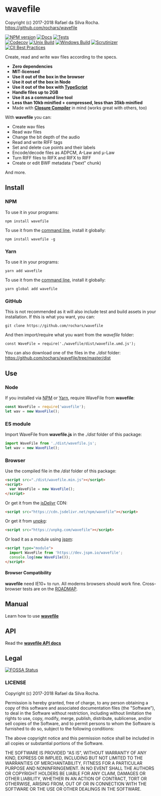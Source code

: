 # wavefile
Copyright (c) 2017-2018 Rafael da Silva Rocha.  
https://github.com/rochars/wavefile

[![NPM version](https://img.shields.io/npm/v/wavefile.svg?style=for-the-badge)](https://www.npmjs.com/package/wavefile) [![Docs](https://img.shields.io/badge/API-docs-blue.svg?style=for-the-badge)](https://rochars.github.io/wavefile/api/) [![Tests](https://img.shields.io/badge/tests-online-blue.svg?style=for-the-badge)](https://rawgit.com/rochars/wavefile/master/test/browser.html)  
[![Codecov](https://img.shields.io/codecov/c/github/rochars/wavefile.svg?style=flat-square)](https://codecov.io/gh/rochars/wavefile) [![Unix Build](https://img.shields.io/travis/rochars/wavefile.svg?style=flat-square)](https://travis-ci.org/rochars/wavefile) [![Windows Build](https://img.shields.io/appveyor/ci/rochars/wavefile.svg?style=flat-square&logo=appveyor)](https://ci.appveyor.com/project/rochars/wavefile) [![Scrutinizer](https://img.shields.io/scrutinizer/g/rochars/wavefile.svg?style=flat-square&logo=scrutinizer)](https://scrutinizer-ci.com/g/rochars/wavefile/) [![CII Best Practices](https://bestpractices.coreinfrastructure.org/projects/1880/badge)](https://bestpractices.coreinfrastructure.org/projects/1880)

Create, read and write wav files according to the specs.

- **Zero dependencies**
- **MIT-licensed**
- **Use it out of the box in the browser**
- **Use it out of the box in Node**
- **Use it out of the box with [TypeScript](https://www.typescriptlang.org/)**
- **Handle files up to 2GB**
- **Use it as a command line tool**
- **Less than 10kb minified + compressed, less than 35kb minified**
- Made with **[Closure Compiler](https://github.com/google/closure-compiler)** in mind (works great with others, too)

With **wavefile** you can:

- Create wav files
- Read wav files
- Change the bit depth of the audio
- Read and write RIFF tags
- Set and delete cue points and their labels
- Encode/decode files as ADPCM, A-Law and μ-Law
- Turn RIFF files to RIFX and RIFX to RIFF
- Create or edit BWF metadata ("bext" chunk)

And more.

## Install

### NPM
To use it in your programs:
```
npm install wavefile
```

To use it from the [command line](https://github.com/rochars/wavefile/blob/master/docs/README.md#cli-usage), install it globally:
```
npm install wavefile -g
```

### Yarn
To use it in your programs:
```
yarn add wavefile
```

To use it from the [command line](https://github.com/rochars/wavefile/blob/master/docs/README.md#cli-usage), install it globally:
```
yarn global add wavefile
```

### GitHub
This is not recommended as it will also include test and build assets in your installation. If this is what you want, you can:
```
git clone https://github.com/rochars/wavefile
```

And then import/require what you want from the *wavefile* folder:
```
const WaveFile = require('./wavefile/dist/wavefile.umd.js');
```

You can also download one of the files in the *./dist* folder:  
https://github.com/rochars/wavefile/tree/master/dist

## Use

### Node
If you installed via [NPM](https://www.npmjs.com/) or [Yarn](https://yarnpkg.com), require WaveFile from **wavefile**:
```javascript
const WaveFile = require('wavefile');
let wav = new WaveFile();
```

### ES module
Import WaveFile from **wavefile.js** in the *./dist* folder of this package:
```javascript
import WaveFile from './dist/wavefile.js';
let wav = new WaveFile();
```

### Browser
Use the compiled file in the */dist* folder of this package:
```html
<script src="./dist/wavefile.min.js"></script>
<script>
  var WaveFile = new WaveFile();
</script>
```

Or get it from the [jsDelivr](https://cdn.jsdelivr.net/npm/wavefile) CDN:
```html
<script src="https://cdn.jsdelivr.net/npm/wavefile"></script>
```

Or get it from [unpkg](https://unpkg.com/wavefile):
```html
<script src="https://unpkg.com/wavefile"></script>
```

Or load it as a module using [jspm](https://jspm.io):
```html
<script type="module">
  import WaveFile from 'https://dev.jspm.io/wavefile';
  console.log(new WaveFile());
</script>
```

#### Browser Compatibility
**wavefile** need IE10+ to run. All moderns browsers should work fine. Cross-browser tests are on the [ROADMAP](https://github.com/rochars/wavefile/blob/master/docs/ROADMAP.md).

## Manual
Learn how to use **[wavefile](https://github.com/rochars/wavefile/blob/master/docs/README.md)**

## API
Read the **[wavefile API docs](https://rochars.github.io/wavefile/api/)**

## Legal
[![FOSSA Status](https://app.fossa.io/api/projects/git%2Bgithub.com%2Frochars%2Fwavefile.svg?type=large)](https://app.fossa.io/projects/git%2Bgithub.com%2Frochars%2Fwavefile?ref=badge_large)

### LICENSE
Copyright (c) 2017-2018 Rafael da Silva Rocha.

Permission is hereby granted, free of charge, to any person obtaining
a copy of this software and associated documentation files (the
"Software"), to deal in the Software without restriction, including
without limitation the rights to use, copy, modify, merge, publish,
distribute, sublicense, and/or sell copies of the Software, and to
permit persons to whom the Software is furnished to do so, subject to
the following conditions:

The above copyright notice and this permission notice shall be
included in all copies or substantial portions of the Software.

THE SOFTWARE IS PROVIDED "AS IS", WITHOUT WARRANTY OF ANY KIND,
EXPRESS OR IMPLIED, INCLUDING BUT NOT LIMITED TO THE WARRANTIES OF
MERCHANTABILITY, FITNESS FOR A PARTICULAR PURPOSE AND
NONINFRINGEMENT. IN NO EVENT SHALL THE AUTHORS OR COPYRIGHT HOLDERS BE
LIABLE FOR ANY CLAIM, DAMAGES OR OTHER LIABILITY, WHETHER IN AN ACTION
OF CONTRACT, TORT OR OTHERWISE, ARISING FROM, OUT OF OR IN CONNECTION
WITH THE SOFTWARE OR THE USE OR OTHER DEALINGS IN THE SOFTWARE.
